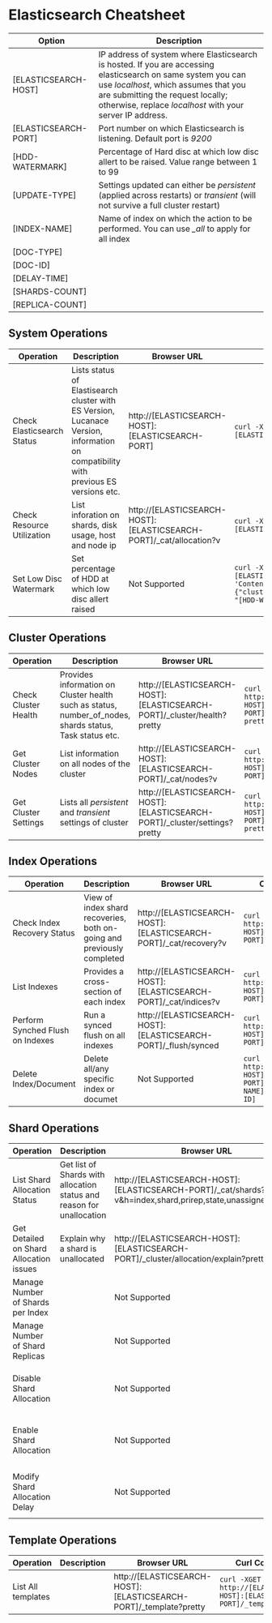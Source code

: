 # Elasticsearch Cheatsheet

| Option | Description |
|--------|-------------|
| [ELASTICSEARCH-HOST] | IP address of system where Elasticsearch is hosted. If you are accessing elasticsearch on same system you can use *localhost*, which assumes that you are submitting the request locally; otherwise, replace *localhost* with your server IP address.|
| [ELASTICSEARCH-PORT] | Port number on which Elasticsearch is listening. Default port is *9200* |
| [HDD-WATERMARK] | Percentage of Hard disc at which low disc allert to be raised. Value range between 1 to 99 |
| [UPDATE-TYPE] | Settings updated can either be *persistent* (applied across restarts) or *transient* (will not survive a full cluster restart) |
| [INDEX-NAME] | Name of index on which the action to be performed. You can use *_all* to apply for all index  |
| [DOC-TYPE] | |
| [DOC-ID] | |
| [DELAY-TIME] | |
| [SHARDS-COUNT]| |
| [REPLICA-COUNT] | |

## System Operations
| Operation | Description |Browser URL | Curl Command |
| ----------|-------------|------------|--------------|
| Check Elasticsearch Status | Lists status of Elastisearch cluster with ES Version, Lucanace Version, information on compatibility with previous ES versions etc. | http://[ELASTICSEARCH-HOST]:[ELASTICSEARCH-PORT] |``curl -XGET http://[ELASTICSEARCH-HOST]:[ELASTICSEARCH-PORT]``|
| Check Resource Utilization | List inforation on shards, disk usage, host and node ip | http://[ELASTICSEARCH-HOST]:[ELASTICSEARCH-PORT]/_cat/allocation?v |``curl -XGET http://[ELASTICSEARCH-HOST]:[ELASTICSEARCH-PORT]/_cat/allocation?v``|
| Set Low Disc Watermark | Set percentage of HDD at which low disc allert raised | Not Supported |``curl -XPUT http://[ELASTICSEARCH-HOST]:[ELASTICSEARCH-PORT]/_cluster/settings -H 'Content-Type: application/json' -d'{"transient": {"cluster.routing.allocation.disk.watermark.low": "[HDD-WATERMARK]%"}}'``|

## Cluster Operations
| Operation | Description |Browser URL | Curl Command |
| ----------|-------------|------------|--------------|
| Check Cluster Health | Provides information on Cluster health such as status, number_of_nodes, shards status, Task status etc. | http://[ELASTICSEARCH-HOST]:[ELASTICSEARCH-PORT]/_cluster/health?pretty |``curl -XGET http://[ELASTICSEARCH-HOST]:[ELASTICSEARCH-PORT]/_cluster/health?pretty``|
| Get Cluster Nodes | List information on all nodes of the cluster | http://[ELASTICSEARCH-HOST]:[ELASTICSEARCH-PORT]/_cat/nodes?v |``curl XGET http://[ELASTICSEARCH-HOST]:[ELASTICSEARCH-PORT]/_cat/nodes?v``|
| Get Cluster Settings | Lists all *persistent* and *transient* settings of cluster | http://[ELASTICSEARCH-HOST]:[ELASTICSEARCH-PORT]/_cluster/settings?pretty |``curl -XGET http://[ELASTICSEARCH-HOST]:[ELASTICSEARCH-PORT]/_cluster/settings?pretty``|

## Index Operations
| Operation | Description |Browser URL | Curl Command |
| ----------|-------------|------------|--------------|
| Check Index Recovery Status | View of index shard recoveries, both on-going and previously completed| http://[ELASTICSEARCH-HOST]:[ELASTICSEARCH-PORT]/_cat/recovery?v |``curl -XGET http://[ELASTICSEARCH-HOST]:[ELASTICSEARCH-PORT]/_cat/recovery?v``||
| List Indexes | Provides a cross-section of each index | http://[ELASTICSEARCH-HOST]:[ELASTICSEARCH-PORT]/_cat/indices?v |``curl -XGET http://[ELASTICSEARCH-HOST]:[ELASTICSEARCH-PORT]/_cat/indices?v``|
| Perform Synched Flush on Indexes |Run a synced flush on all indexes| http://[ELASTICSEARCH-HOST]:[ELASTICSEARCH-PORT]/_flush/synced |``curl -XPOST http://[ELASTICSEARCH-HOST]:[ELASTICSEARCH-PORT]/_flush/synced``|
| Delete Index/Document |Delete all/any specific index or documet| Not Supported |``curl -XDELETE  http://[ELASTICSEARCH-HOST]:[ELASTICSEARCH-PORT]/[INDEX-NAME]/[DOC-TYPE]/[DOC-ID]``|

## Shard Operations
| Operation | Description |Browser URL | Curl Command |
| ----------|-------------|------------|--------------|
| List Shard Allocation Status |Get list of Shards with allocation status and reason for unallocation| http://[ELASTICSEARCH-HOST]:[ELASTICSEARCH-PORT]/_cat/shards?v&h=index,shard,prirep,state,unassigned.reason |``curl -XGET http://[ELASTICSEARCH-HOST]:[ELASTICSEARCH-PORT]/_cat/shards?v&h=index,shard,prirep,state,unassigned.reason``|
| Get Detailed on Shard Allocation issues |Explain why a shard is unallocated| http://[ELASTICSEARCH-HOST]:[ELASTICSEARCH-PORT]/_cluster/allocation/explain?pretty |``curl -XGET http://[ELASTICSEARCH-HOST]:[ELASTICSEARCH-PORT]/_cluster/allocation/explain?pretty``|
| Manage Number of Shards per Index ||Not Supported|``curl -XPUT http://[ELASTICSEARCH-HOST]:[ELASTICSEARCH-PORT]/[INDEX-NAME]/_settings -H 'Content-Type: application/json' -d '{"number_of_shards": [SHARDS-COUNT]}'``|
| Manage Number of Shard Replicas ||Not Supported|``curl -XPUT http://[ELASTICSEARCH-HOST]:[ELASTICSEARCH-PORT]/[INDEX-NAME]/_settings -H 'Content-Type: application/json' -d '{"number_of_replicas": [REPLICA-COUNT]}'``|
| Disable Shard Allocation ||Not Supported|``curl -XPUT http://[ELASTICSEARCH-HOST]:[ELASTICSEARCH-PORT]/_cluster/settings -H 'Content-Type: application/json' -d '{ "[UPDATE-TYPE]": {"cluster.routing.allocation.enable": "none"}}'``|
| Enable Shard Allocation ||Not Supported|``curl -XPUT http://[ELASTICSEARCH-HOST]:[ELASTICSEARCH-PORT]/_cluster/settings -H 'Content-Type: application/json' -d '{ "[UPDATE-TYPE]": {"cluster.routing.allocation.enable": "primaries"}}'``|
| Modify Shard Allocation Delay ||Not Supported|``curl -XPUT http://[ELASTICSEARCH-HOST]:[ELASTICSEARCH-PORT]/[INDEX-NAME]/_settings' -H 'Content-Type: application/json' -d '{"settings": {"index.unassigned.node_left.delayed_timeout": "[DELAY-TIME]s"}}'``|

## Template Operations
| Operation | Description |Browser URL | Curl Command |
| ----------|-------------|------------|--------------|
| List All templates ||http://[ELASTICSEARCH-HOST]:[ELASTICSEARCH-PORT]/_template?pretty|``curl -XGET http://[ELASTICSEARCH-HOST]:[ELASTICSEARCH-PORT]/_template?pretty``|

